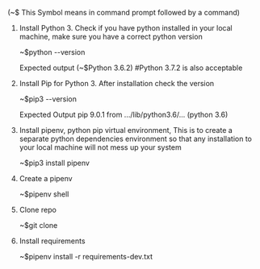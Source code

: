 (~\$ This Symbol means in command prompt followed by a command)

1. Install Python 3. Check if you have python installed in your local machine, make sure you have a correct python version

   ~\$python --version

   Expected output
   (~\$Python 3.6.2) #Python 3.7.2 is also acceptable

2. Install Pip for Python 3. After installation check the version

   ~\$pip3 --version

   Expected Output
   pip 9.0.1 from .../lib/python3.6/... (python 3.6)

3. Install pipenv, python pip virtual environment, This is to create a separate python dependencies environment so that any installation to your local machine will not mess up your system

   ~\$pip3 install pipenv

4. Create a pipenv

   ~\$pipenv shell

5. Clone repo

   ~\$git clone <repo clone link>

6. Install requirements

   ~\$pipenv install -r requirements-dev.txt
